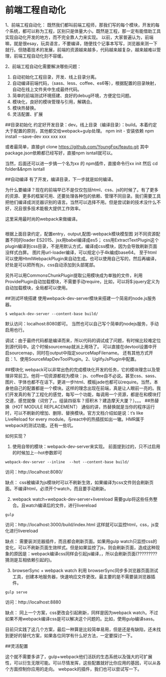 # 前端工程自动化
1、前端工程自动化：
既然我们都叫前端工程师，那我们写的每个模块，开发的每个系统，都可以称为工程，区别只是体量大小。既然是工程，那一定有能借助工具实现自动化开发的地方，而不完全靠人力来实现。
以前，大家普遍认为，前端嘛，就是很esay，玩具语言，不要编译，随便找个记事本写写，浏览器来测一下就行。但随着技术的发展，前端的资源越来越多，代码越来越复杂，越来越难以管理，前端工程自动化刻不容缓。

2、前端工程自动化需要解决哪些问题：

1. 自动初始化工程目录，开发、线上目录分离。
2. 自动编译前端代码，（sass、less、coffee、es6等），根据配置的目录映射，自动在线上文件夹中生成最终代码。
3. 简单的前端测试环境搭建、良好的debug环境，方便定位问题。
4. 模块化，良好的模块管理与引用，解耦合。
5. 模块热替换。
6. 灵活配置、扩展



##目录初始化
约定好开发目录：dev。线上目录（编译目录）：build。本着约定大于配置的原则，其他都交给webpack+gulp处理。
npm init - 安装依赖 npm install --save-dev xxx xxx xxx

或者最简单，直接git clone https://github.com/YoungFox/feauto.git
其中package.json依赖都已经写好，直接npm isntall就可以。

当然，后面还可以进一步搞一个名为xx 的 npm插件，直接命令行xx init 然后 cd folder&&npm isntall 

##自动编译
有了开发，编译目录，下一步就是如何编译。

为什么要编译？现在的前端早已不是仅仅包括html、css、js的时候了。有了更多的资源、更多的框架可用、还要处理各种包的依赖、管理不同目录。我们需要工具把他们编译成浏览器识别的语言。当然可以选择不用。但是尝试新的技术没什么不好，况且很多技术能极大提供工作效率。

这里采用最时尚的webpack来做编译。

```

```

根据上面目录约定，配置entry，output,配图-webpack模块模型图
对不同资源配置不同的loader
ES2015、jsx用babel编译成es5；
css用ExtractTextPlugin这个plugin编译到css目录，不是用默认方式，编译成css模块，因为会导致刷新页面没样式白屏。
图片用url-loader编译，可以规定小于4k编成base64。
至于html可以使用HtmlWebpackPlugin来自动生成。也可以使用自己写的，然后再编译，好处是可以把所有js，css自动添加到头部尾部。

另外可以用CommonsChunkPlugin提取公用模块成为单独的文件，利用ProvidePlugin自动加载模块，不需要手动require，比如，可以将$:jquery定义为自动加载模块，全局都可以使用。

##测试环境搭建
使用webpack-dev-server模块来搭建一个简易的node.js服务器。
```
$ webpack-dev-server --content-base build/
```
默认访问：localhost:8080即可。
当然也可以自己写个简单的nodejs服务，手动启用也行。

调试：由于最终代码都是编译而来，所以代码的调试成了问题，有时候比较难定位到源代码中。这个时候sourcemap就派上用场了。
可以直接在devtool设置中开启sourcemap，同时在output中指定sourceMapFilename。
还有其他方式开启：1、使用SourceMapDevToolPlugin。2、UglifyJsPlugin中配置。

##模块化
webpack可以非常出色的完成模块化开发的任务，它的模块理念以及管理非常前卫。他将一切资源都视为模块：js、coffee自不必说。甚至css、sass、图片、字体也都不在话下。更进一步html、模板jade也都可以require。当然，本身他自己的配置都是一个模块。这样的理念出现在前端，真是让人眼前一亮的。我们开发真的有了工程化的感觉，每写一个功能，每调用一个资源，都是在和模块打交道，感觉就像（词穷了。。组装四驱车？搭积木？建造摩天大厦？）。。。
##热替换（HOT MODULE REPLACEMENT）
通俗的讲，热替换就是当你的程序运行时，可以不刷新的增加、删除、替换模块。官方文档介绍如是说：t’s like LiveReload for every module。与react中的热插拔如出一辙。HMR属于webpack的测试功能。还有一些坑。

如何实现？

1. 使用自带的模块：webpack-dev-server来实现。
前面提到过的，只不过启用的时候加上--hot参数即可

```
webpack-dev-server --inline  --hot --content-base build/
```

访问：http://localhost:8080/

缺点：
css被编译为js模块时可以不刷新生效，如果编译为css文件则会刷新页面。不编译html，必须开个watch，而且要手动刷新。

2. webpack watch+webpack-dev-server+livereload
需要gulp将这些任务整合。且watch编译后的文件，进行livereload

```
gulp
```

访问：http://localhost:3000/build/index.html
这样就可以监控html，css，js变化进行livereload

缺点：
需要装浏览器插件，而且都会刷新页面。如果用gulp watch只监控css的变化，可以不刷新页面生效样式。但是如果监控了js，则会刷新页面，造成这种现象的原因是：webpack编译css同样会引起js编译，，所以会刷新页面(?????????猜测是互相依赖引起的)。

3. browserSync + webpack watch
利用 browserSync同步多浏览器页面测试工具，创建本地服务器，快速响应文件更改。最主要的是不需要装浏览器插件。

```
gulp serve
```
访问：http://localhost:8880

缺点：
同上一个方案，css更改会引起刷新，同样是因为webpack watch。不过如果不用webpack编译css是可以解决这个问题的。比如，使用gulp编译sass。

目前只实践了这几个方案，最后一种算是比较简单易用，但是还是有缺陷，还未找到更好的替代方案，如果各位同学有什么好方法，一定要探讨一下。

##灵活配置

这个就不需要多讲了，gulp+webpack他们活跃的生态系统以及强大的可扩展性，可以衍生无限可能。可以尽情发挥，这些配置就好比你应用的基因，可以从各个方面控制你应用的走向。
webpack的插件，我们也可以尝试写一下。


